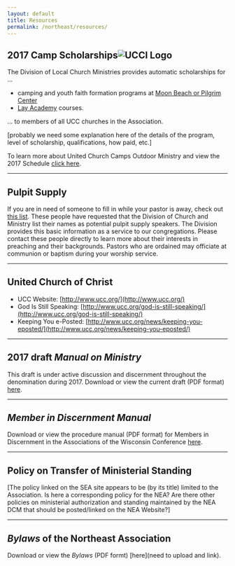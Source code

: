 ```yaml
---
layout: default
title: Resources
permalink: /northeast/resources/
---
```


## 2017 Camp Scholarships![UCCI Logo](http://www.wcucc.org/wp-content/uploads/2016/08/UCCI-logo.jpg)

The Division of Local Church Ministries provides automatic scholarships for &hellip;

* camping and youth faith formation programs at [Moon Beach or Pilgrim Center](http://ucci.org)
* [Lay Academy](http://www.wcucc.org/programs-education/lay-academy/) courses.

&hellip; to members of all UCC churches in the Association.

\[probably we need some explanation here of the details of the program, level of scholarship, qualifications, how paid, etc.\]

To learn more about United Church Camps Outdoor Ministry and view the 2017 Schedule [click here](https://www.ucci.org/).

---

## Pulpit Supply

If you are in need of someone to fill in while your pastor is away, check out [this list](http://r20.rs6.net/tn.jsp?f=001oaH8y1kDp1_RYWpXiEtijEc0-n05QZ4liDQVZPu6JOGrzecXpWsao2hBTzTE2vGXUJ9fyd1QvHOXKXxm3W4EExEmxAq6iU8KOz9qvNuZIg6nhMlyuapUC7kbnQcGKfuGJJAQr7zlKCHszjKMf7JL3eMhZxrhFmRhzmnux100om5LVi_pyxSI5U7B9bfHdsoVohEzMfTFQw7_jhrA-Nm-S5Dre3wpXFqn6ZsIkxAsm7h5IBWHWMxAJ_lYD4F1hZux&c=egivAvYmPQZHTlwacG3dZ2PA4BLiCvjIS3paDjDcbHOPgS9YC02fqg==&ch=tDVqPvGO-LTTKmWTWX2UsvUrohXwkCqmE7_I7_-SUx5EFuLcUGb6RQ==). These people have requested that the Division of Church and Ministry list their names as potential pulpit supply speakers. The Division provides this basic information as a service to our congregations. Please contact these people directly to learn more about their interests in preaching and their backgrounds. Pastors who are ordained may officiate at communion or baptism during your worship service.

---

## United Church of Christ

* UCC Website: [http://www.ucc.org/](http://www.ucc.org/)
* God Is Still Speaking: [http://www.ucc.org/god-is-still-speaking/](http://www.ucc.org/god-is-still-speaking/)
* Keeping You e-Posted: [http://www.ucc.org/news/keeping-you-eposted/](http://www.ucc.org/news/keeping-you-eposted/)

---

## 2017 draft _Manual on Ministry_

This draft is under active discussion and discernment throughout the denomination during 2017. Download or view the current draft \(PDF format\) [here](http://www.uccfiles.com/pdf/2017-drafted-MOM.pdf).

---

## _Member in Discernment Manual_

Download or view the procedure manual (PDF format) for Members in Discernment in the Associations of the Wisconsin Conference [here](https://drive.google.com/file/d/0B1Jou0cFEWCWUUNBVzdlWC1IVjQ/view).

---

## Policy on Transfer of Ministerial Standing

\[The policy linked on the SEA site appears to be (by its title) limited to the Association. Is here a corresponding policy for the NEA? Are there other policies on ministerial authorization and standing maintained by the NEA DCM that should be posted/linked on the NEA Website?\]

---

## _Bylaws_ of the Northeast Association

Download or view the _Bylaws_ \(PDF formt\) [here](need to upload and link).
